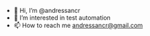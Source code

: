 - 👋 Hi, I’m @andressancr
- 👀 I’m interested in test automation
- 📫 How to reach me andressancr@gmail.com
